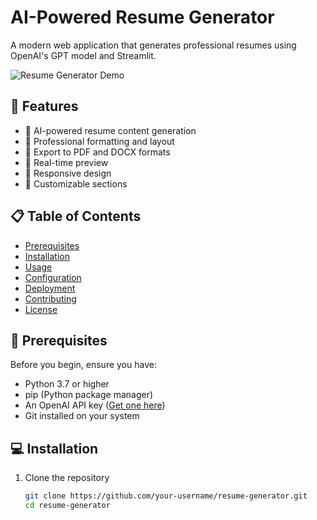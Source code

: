 # AI-Powered Resume Generator

A modern web application that generates professional resumes using OpenAI's GPT model and Streamlit.

![Resume Generator Demo](/placeholder.svg?height=300&width=600)

## 🌟 Features

- 📝 AI-powered resume content generation
- 🎨 Professional formatting and layout
- 💾 Export to PDF and DOCX formats
- 🔄 Real-time preview
- 📱 Responsive design
- 🎯 Customizable sections

## 📋 Table of Contents

- [Prerequisites](#prerequisites)
- [Installation](#installation)
- [Usage](#usage)
- [Configuration](#configuration)
- [Deployment](#deployment)
- [Contributing](#contributing)
- [License](#license)

## 🚀 Prerequisites

Before you begin, ensure you have:

- Python 3.7 or higher
- pip (Python package manager)
- An OpenAI API key ([Get one here](https://openai.com))
- Git installed on your system

## 💻 Installation

1. Clone the repository
   ```bash
   git clone https://github.com/your-username/resume-generator.git
   cd resume-generator